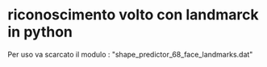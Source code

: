 # riconoscimento volto con landmarck in python

Per uso va scarcato il modulo : "shape_predictor_68_face_landmarks.dat"
